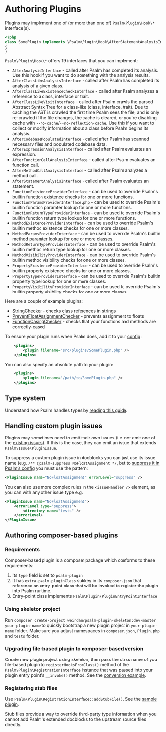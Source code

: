 # Authoring Plugins

Plugins may implement one of (or more than one of) `Psalm\Plugin\Hook\*` interface(s).

```php
<?php
class SomePlugin implements \Psalm\Plugin\Hook\AfterStatementAnalysisInterface
{
}
```

`Psalm\Plugin\Hook\*` offers 19 interfaces that you can implement:

- `AfterAnalysisInterface` - called after Psalm has completed its analysis. Use this hook if you want to do something with the analysis results.
- `AfterClassLikeAnalysisInterface` - called after Psalm has completed its analysis of a given class.
- `AfterClassLikeExistenceCheckInterface` - called after Psalm analyzes a reference to a class, interface or trait.
- `AfterClassLikeVisitInterface` - called after Psalm crawls the parsed Abstract Syntax Tree for a class-like (class, interface, trait). Due to caching the AST is crawled the first time Psalm sees the file, and is only re-crawled if the file changes, the cache is cleared, or you're disabling cache with `--no-cache`/`--no-reflection-cache`. Use this if you want to collect or modify information about a class before Psalm begins its analysis.
- `AfterCodebasePopulatedInterface` - called after Psalm has scanned necessary files and populated codebase data.
- `AfterExpressionAnalysisInterface` - called after Psalm evaluates an expression.
- `AfterFunctionCallAnalysisInterface` - called after Psalm evaluates an function call.
- `AfterMethodCallAnalysisInterface` - called after Psalm analyzes a method call.
- `AfterStatementAnalysisInterface` - called after Psalm evaluates an statement.
- `FunctionExistenceProviderInterface` - can be used to override Psalm's builtin function existence checks for one or more functions.
- `FunctionParamsProviderInterface.php` - can be used to override Psalm's builtin function paramter lookup for one or more functions.
- `FunctionReturnTypeProviderInterface` - can be used to override Psalm's builtin function return type lookup for one or more functions.
- `MethodExistenceProviderInterface` - can be used to override Psalm's builtin method existence checks for one or more classes.
- `MethodParamsProviderInterface` - can be used to override Psalm's builtin method paramter lookup for one or more classes.
- `MethodReturnTypeProviderInterface` - can be used to override Psalm's builtin method return type lookup for one or more classes.
- `MethodVisibilityProviderInterface` - can be used to override Psalm's builtin method visibility checks for one or more classes.
- `PropertyExistenceProviderInterface` - can be used to override Psalm's builtin property existence checks for one or more classes.
- `PropertyTypeProviderInterface` - can be used to override Psalm's builtin property type lookup for one or more classes.
- `PropertyVisibilityProviderInterface` - can be used to override Psalm's builtin property visibility checks for one or more classes.

Here are a couple of example plugins:
 - [StringChecker](https://github.com/vimeo/psalm/blob/master/examples/plugins/StringChecker.php) - checks class references in strings
 - [PreventFloatAssignmentChecker](https://github.com/vimeo/psalm/blob/master/examples/plugins/PreventFloatAssignmentChecker.php) - prevents assignment to floats
 - [FunctionCasingChecker](https://github.com/vimeo/psalm/blob/master/examples/plugins/FunctionCasingChecker.php) - checks that your functions and methods are correctly-cased

To ensure your plugin runs when Psalm does, add it to your [config](configuration.md):
```xml
    <plugins>
        <plugin filename="src/plugins/SomePlugin.php" />
    </plugins>
```

You can also specify an absolute path to your plugin:
```xml
    <plugins>
        <plugin filename="/path/to/SomePlugin.php" />
    </plugins>
```

## Type system

Understand how Psalm handles types by [reading this guide](plugins_type_system.md).

## Handling custom plugin issues

Plugins may sometimes need to emit their own issues (i.e. not emit one of the [existing issues](issues.md)). If this is the case, they can emit an issue that extends `Psalm\Issue\PluginIssue`.

To suppress a custom plugin issue in docblocks you can just use its issue name (e.g. `/** @psalm-suppress NoFloatAssignment */`, but to [suppress it in Psalm’s config](dealing_with_code_issues.md#config-suppression) you must use the pattern:

```xml
<PluginIssue name="NoFloatAssignment" errorLevel="suppress" />
```

You can also use more complex rules in the `<issueHandler />` element, as you can with any other issue type e.g.

```xml
<PluginIssue name="NoFloatAssignment">
    <errorLevel type="suppress">
        <directory name="tests" />
    </errorLevel>
</PluginIssue>
```

## Authoring composer-based plugins

### Requirements

Composer-based plugin is a composer package which conforms to these requirements:

1. Its `type` field is set to `psalm-plugin`
2. It has `extra.psalm.pluginClass` subkey in its `composer.json` that reference an entry-point class that will be invoked to register the plugin into Psalm runtime.
3. Entry-point class implements `Psalm\Plugin\PluginEntryPointInterface`

### Using skeleton project

Run `composer create-project weirdan/psalm-plugin-skeleton:dev-master your-plugin-name` to quickly bootstrap a new plugin project in `your-plugin-name` folder. Make sure you adjust namespaces in `composer.json`, `Plugin.php` and `tests` folder.

### Upgrading file-based plugin to composer-based version

Create new plugin project using skeleton, then pass the class name of you file-based plugin to `registerHooksFromClass()` method of the `Psalm\Plugin\RegistrationInterface` instance that was passed into your plugin entry point's `__invoke()` method. See the [conversion example](https://github.com/vimeo/psalm/tree/master/examples/plugins/composer-based/echo-checker/).

### Registering stub files

Use `Psalm\Plugin\RegistrationInterface::addStubFile()`. See the [sample plugin](https://github.com/weirdan/psalm-doctrine-collections/).

Stub files provide a way to override third-party type information when you cannot add Psalm's extended docblocks to the upstream source files directly.
